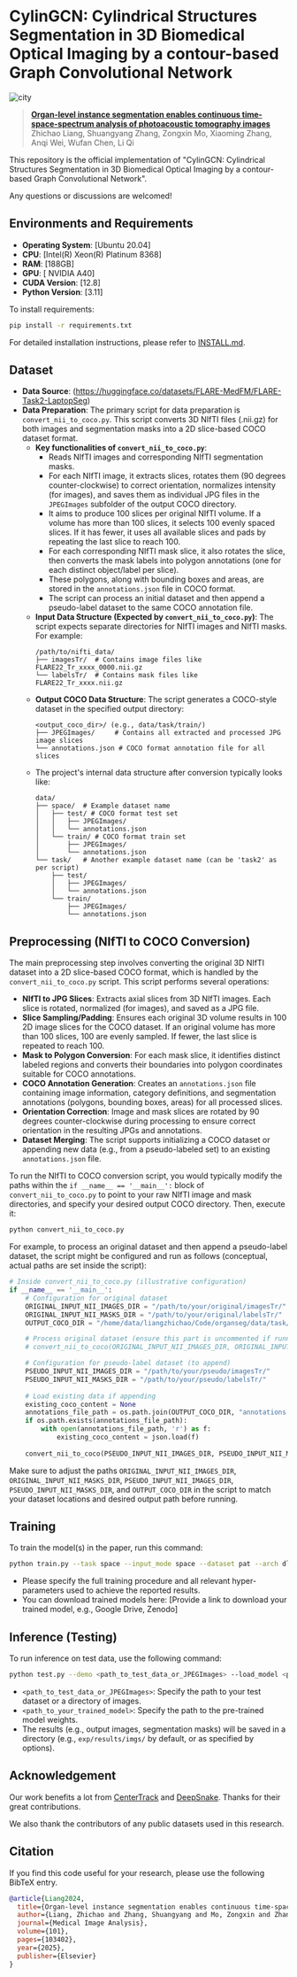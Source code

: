 # CylinGCN: Cylindrical Structures Segmentation in 3D Biomedical Optical Imaging by a contour-based Graph Convolutional Network

![city](assets/SFEGCN.bmp)

> [**Organ-level instance segmentation enables continuous time-space-spectrum analysis of photoacoustic tomography images**](https://www.sciencedirect.com/science/article/abs/pii/S136184152400327X/)  
> Zhichao Liang, Shuangyang Zhang, Zongxin Mo, Xiaoming Zhang, Anqi Wei, Wufan Chen, Li Qi

This repository is the official implementation of "CylinGCN: Cylindrical Structures Segmentation in 3D Biomedical Optical Imaging by a contour-based Graph Convolutional Network".

Any questions or discussions are welcomed!

## Environments and Requirements

*   **Operating System**: [Ubuntu 20.04]
*   **CPU**: [Intel(R) Xeon(R) Platinum 8368]
*   **RAM**: [188GB]
*   **GPU**: [ NVIDIA A40]
*   **CUDA Version**: [12.8]
*   **Python Version**: [3.11]

To install requirements:

```bash
pip install -r requirements.txt
```

For detailed installation instructions, please refer to [INSTALL.md](assets/INSTALL.md).

## Dataset

*   **Data Source**: (https://huggingface.co/datasets/FLARE-MedFM/FLARE-Task2-LaptopSeg)
*   **Data Preparation**: The primary script for data preparation is `convert_nii_to_coco.py`. This script converts 3D NIfTI files (.nii.gz) for both images and segmentation masks into a 2D slice-based COCO dataset format. 
    *   **Key functionalities of `convert_nii_to_coco.py`**:
        *   Reads NIfTI images and corresponding NIfTI segmentation masks.
        *   For each NIfTI image, it extracts slices, rotates them (90 degrees counter-clockwise) to correct orientation, normalizes intensity (for images), and saves them as individual JPG files in the `JPEGImages` subfolder of the output COCO directory.
        *   It aims to produce 100 slices per original NIfTI volume. If a volume has more than 100 slices, it selects 100 evenly spaced slices. If it has fewer, it uses all available slices and pads by repeating the last slice to reach 100.
        *   For each corresponding NIfTI mask slice, it also rotates the slice, then converts the mask labels into polygon annotations (one for each distinct object/label per slice).
        *   These polygons, along with bounding boxes and areas, are stored in the `annotations.json` file in COCO format.
        *   The script can process an initial dataset and then append a pseudo-label dataset to the same COCO annotation file.
    *   **Input Data Structure (Expected by `convert_nii_to_coco.py`)**:
        The script expects separate directories for NIfTI images and NIfTI masks. For example:
        ```
        /path/to/nifti_data/
        ├── imagesTr/  # Contains image files like FLARE22_Tr_xxxx_0000.nii.gz
        └── labelsTr/  # Contains mask files like FLARE22_Tr_xxxx.nii.gz
        ```
    *   **Output COCO Data Structure**:
        The script generates a COCO-style dataset in the specified output directory:
        ```
        <output_coco_dir>/ (e.g., data/task/train/)
        ├── JPEGImages/     # Contains all extracted and processed JPG image slices
        └── annotations.json # COCO format annotation file for all slices
        ```
    *   The project's internal data structure after conversion typically looks like:
        ```
        data/
        ├── space/  # Example dataset name
        │   ├── test/ # COCO format test set
        │   │   ├── JPEGImages/
        │   │   └── annotations.json
        │   └── train/ # COCO format train set
        │       ├── JPEGImages/
        │       └── annotations.json
        └── task/   # Another example dataset name (can be 'task2' as per script)
            ├── test/
            │   ├── JPEGImages/
            │   └── annotations.json
            └── train/
                ├── JPEGImages/
                └── annotations.json
        ```

## Preprocessing (NIfTI to COCO Conversion)

The main preprocessing step involves converting the original 3D NIfTI dataset into a 2D slice-based COCO format, which is handled by the `convert_nii_to_coco.py` script. This script performs several operations:

*   **NIfTI to JPG Slices**: Extracts axial slices from 3D NIfTI images. Each slice is rotated, normalized (for images), and saved as a JPG file.
*   **Slice Sampling/Padding**: Ensures each original 3D volume results in 100 2D image slices for the COCO dataset. If an original volume has more than 100 slices, 100 are evenly sampled. If fewer, the last slice is repeated to reach 100.
*   **Mask to Polygon Conversion**: For each mask slice, it identifies distinct labeled regions and converts their boundaries into polygon coordinates suitable for COCO annotations.
*   **COCO Annotation Generation**: Creates an `annotations.json` file containing image information, category definitions, and segmentation annotations (polygons, bounding boxes, areas) for all processed slices.
*   **Orientation Correction**: Image and mask slices are rotated by 90 degrees counter-clockwise during processing to ensure correct orientation in the resulting JPGs and annotations.
*   **Dataset Merging**: The script supports initializing a COCO dataset or appending new data (e.g., from a pseudo-labeled set) to an existing `annotations.json` file.

To run the NIfTI to COCO conversion script, you would typically modify the paths within the `if __name__ == '__main__':` block of `convert_nii_to_coco.py` to point to your raw NIfTI image and mask directories, and specify your desired output COCO directory. Then, execute it:

```bash
python convert_nii_to_coco.py
```

For example, to process an original dataset and then append a pseudo-label dataset, the script might be configured and run as follows (conceptual, actual paths are set inside the script):

```python
# Inside convert_nii_to_coco.py (illustrative configuration)
if __name__ == '__main__':
    # Configuration for original dataset
    ORIGINAL_INPUT_NII_IMAGES_DIR = "/path/to/your/original/imagesTr/"
    ORIGINAL_INPUT_NII_MASKS_DIR = "/path/to/your/original/labelsTr/"
    OUTPUT_COCO_DIR = "/home/data/liangzhichao/Code/organseg/data/task/train" # Or your target COCO dir

    # Process original dataset (ensure this part is uncommented if running for the first time or to overwrite)
    # convert_nii_to_coco(ORIGINAL_INPUT_NII_IMAGES_DIR, ORIGINAL_INPUT_NII_MASKS_DIR, OUTPUT_COCO_DIR, "train_original", existing_coco_data=None)

    # Configuration for pseudo-label dataset (to append)
    PSEUDO_INPUT_NII_IMAGES_DIR = "/path/to/your/pseudo/imagesTr/"
    PSEUDO_INPUT_NII_MASKS_DIR = "/path/to/your/pseudo/labelsTr/"
    
    # Load existing data if appending
    existing_coco_content = None
    annotations_file_path = os.path.join(OUTPUT_COCO_DIR, "annotations.json")
    if os.path.exists(annotations_file_path):
        with open(annotations_file_path, 'r') as f:
            existing_coco_content = json.load(f)
            
    convert_nii_to_coco(PSEUDO_INPUT_NII_IMAGES_DIR, PSEUDO_INPUT_NII_MASKS_DIR, OUTPUT_COCO_DIR, "train_pseudo", existing_coco_data=existing_coco_content)
```

Make sure to adjust the paths `ORIGINAL_INPUT_NII_IMAGES_DIR`, `ORIGINAL_INPUT_NII_MASKS_DIR`, `PSEUDO_INPUT_NII_IMAGES_DIR`, `PSEUDO_INPUT_NII_MASKS_DIR`, and `OUTPUT_COCO_DIR` in the script to match your dataset locations and desired output path before running.

## Training

To train the model(s) in the paper, run this command:

```bash
python train.py --task space --input_mode space --dataset pat --arch dlagcnmulti_34 [add_other_relevant_hyperparameters_here]
```

*   Please specify the full training procedure and all relevant hyper-parameters used to achieve the reported results.
*   You can download trained models here: [Provide a link to download your trained model, e.g., Google Drive, Zenodo]

## Inference (Testing)

To run inference on test data, use the following command:

```bash
python test.py --demo <path_to_test_data_or_JPEGImages> --load_model <path_to_your_trained_model e.g., exp/checkpoints/task_arch/model_best.pth> --arch dlagcnmulti_34 --dataset pat --output_imgs [add_other_relevant_options_here]
```

*   `<path_to_test_data_or_JPEGImages>`: Specify the path to your test dataset or a directory of images.
*   `<path_to_your_trained_model>`: Specify the path to the pre-trained model weights.
*   The results (e.g., output images, segmentation masks) will be saved in a directory (e.g., `exp/results/imgs/` by default, or as specified by options).

## Acknowledgement

Our work benefits a lot from [CenterTrack](https://github.com/xingyizhou/CenterTrack#tracking-objects-as-points) and [DeepSnake](https://github.com/zju3dv/snake). Thanks for their great contributions.

We also thank the contributors of any public datasets used in this research.

## Citation

If you find this code useful for your research, please use the following BibTeX entry.

```bibtex
@article{Liang2024,
  title={Organ-level instance segmentation enables continuous time-space-spectrum analysis of pre-clinical abdominal photoacoustic tomography images},
  author={Liang, Zhichao and Zhang, Shuangyang and Mo, Zongxin and Zhang, Xiaoming and Wei, Anqi and Chen, Wufan and Qi, Li},
  journal={Medical Image Analysis},
  volume={101},
  pages={103402},
  year={2025},
  publisher={Elsevier} 
}
```
